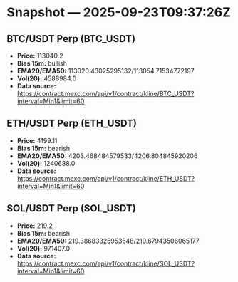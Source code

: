 # Snapshot — 2025-09-23T09:37:26Z

## BTC/USDT Perp (BTC_USDT)
- **Price:** 113040.2
- **Bias 15m:** bullish
- **EMA20/EMA50:** 113020.43025295132/113054.71534772197
- **Vol(20):** 4588984.0
- **Data source:** https://contract.mexc.com/api/v1/contract/kline/BTC_USDT?interval=Min1&limit=60

## ETH/USDT Perp (ETH_USDT)
- **Price:** 4199.11
- **Bias 15m:** bearish
- **EMA20/EMA50:** 4203.468484579533/4206.804845920206
- **Vol(20):** 1240688.0
- **Data source:** https://contract.mexc.com/api/v1/contract/kline/ETH_USDT?interval=Min1&limit=60

## SOL/USDT Perp (SOL_USDT)
- **Price:** 219.2
- **Bias 15m:** bearish
- **EMA20/EMA50:** 219.38683325953548/219.67943506065177
- **Vol(20):** 971407.0
- **Data source:** https://contract.mexc.com/api/v1/contract/kline/SOL_USDT?interval=Min1&limit=60
